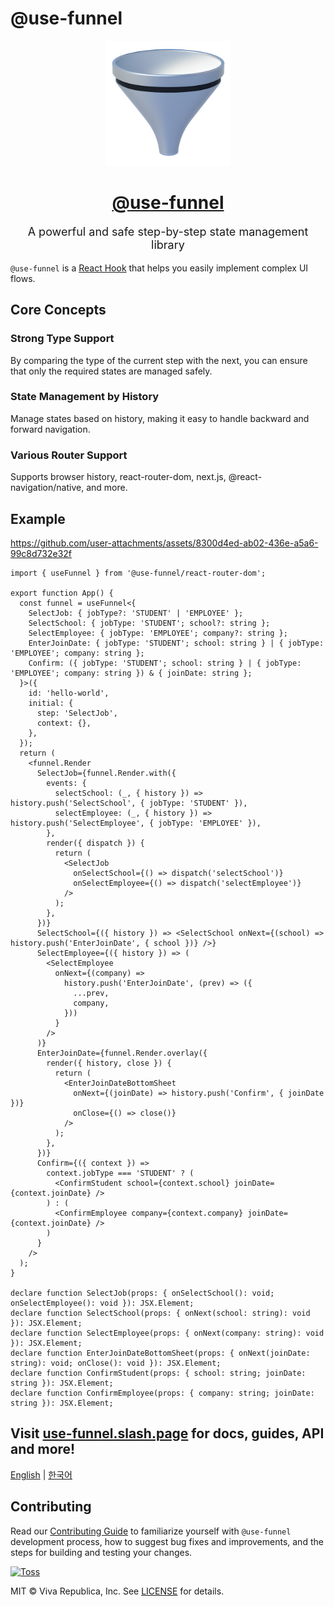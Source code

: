 # @use-funnel

<div align="center">
  <a href="https://use-funnel.slash.page" title="@use-funnel - A powerful and safe step-by-step state management library">
    <img src="./docs/public/logo.png" width="200" />
    <h1 align="center">@use-funnel</h1>
  </a>
  <p style="font-size:18px;">A powerful and safe step-by-step state management library</p>
</div>

`@use-funnel` is a [React Hook](https://react.dev/reference/rules/rules-of-hooks) that helps you easily implement complex UI flows.

## Core Concepts

### Strong Type Support

By comparing the type of the current step with the next, you can ensure that only the required states are managed safely.

### State Management by History

Manage states based on history, making it easy to handle backward and forward navigation.

### Various Router Support

Supports browser history, react-router-dom, next.js, @react-navigation/native, and more.

## Example


https://github.com/user-attachments/assets/8300d4ed-ab02-436e-a5a6-99c8d732e32f


```tsx
import { useFunnel } from '@use-funnel/react-router-dom';

export function App() {
  const funnel = useFunnel<{
    SelectJob: { jobType?: 'STUDENT' | 'EMPLOYEE' };
    SelectSchool: { jobType: 'STUDENT'; school?: string };
    SelectEmployee: { jobType: 'EMPLOYEE'; company?: string };
    EnterJoinDate: { jobType: 'STUDENT'; school: string } | { jobType: 'EMPLOYEE'; company: string };
    Confirm: ({ jobType: 'STUDENT'; school: string } | { jobType: 'EMPLOYEE'; company: string }) & { joinDate: string };
  }>({
    id: 'hello-world',
    initial: {
      step: 'SelectJob',
      context: {},
    },
  });
  return (
    <funnel.Render
      SelectJob={funnel.Render.with({
        events: {
          selectSchool: (_, { history }) => history.push('SelectSchool', { jobType: 'STUDENT' }),
          selectEmployee: (_, { history }) => history.push('SelectEmployee', { jobType: 'EMPLOYEE' }),
        },
        render({ dispatch }) {
          return (
            <SelectJob
              onSelectSchool={() => dispatch('selectSchool')}
              onSelectEmployee={() => dispatch('selectEmployee')}
            />
          );
        },
      })}
      SelectSchool={({ history }) => <SelectSchool onNext={(school) => history.push('EnterJoinDate', { school })} />}
      SelectEmployee={({ history }) => (
        <SelectEmployee
          onNext={(company) =>
            history.push('EnterJoinDate', (prev) => ({
              ...prev,
              company,
            }))
          }
        />
      )}
      EnterJoinDate={funnel.Render.overlay({
        render({ history, close }) {
          return (
            <EnterJoinDateBottomSheet
              onNext={(joinDate) => history.push('Confirm', { joinDate })}
              onClose={() => close()}
            />
          );
        },
      })}
      Confirm={({ context }) =>
        context.jobType === 'STUDENT' ? (
          <ConfirmStudent school={context.school} joinDate={context.joinDate} />
        ) : (
          <ConfirmEmployee company={context.company} joinDate={context.joinDate} />
        )
      }
    />
  );
}

declare function SelectJob(props: { onSelectSchool(): void; onSelectEmployee(): void }): JSX.Element;
declare function SelectSchool(props: { onNext(school: string): void }): JSX.Element;
declare function SelectEmployee(props: { onNext(company: string): void }): JSX.Element;
declare function EnterJoinDateBottomSheet(props: { onNext(joinDate: string): void; onClose(): void }): JSX.Element;
declare function ConfirmStudent(props: { school: string; joinDate: string }): JSX.Element;
declare function ConfirmEmployee(props: { company: string; joinDate: string }): JSX.Element;
```

## Visit [use-funnel.slash.page](https://use-funnel.slash.page) for docs, guides, API and more!

[English](https://use-funnel.slash.page/en) | [한국어](https://use-funnel.slash.page/ko)

## Contributing

Read our [Contributing Guide](./CONTRIBUTING.md) to familiarize yourself with `@use-funnel` development process, how to suggest bug fixes and improvements, and the steps for building and testing your changes.

<a title="Toss" href="https://toss.im">
  <picture>
    <source media="(prefers-color-scheme: dark)" srcset="https://static.toss.im/logos/png/4x/logo-toss-reverse.png">
    <img alt="Toss" src="https://static.toss.im/logos/png/4x/logo-toss.png" width="100">
  </picture>
</a>

MIT © Viva Republica, Inc. See [LICENSE](./LICENSE) for details.
